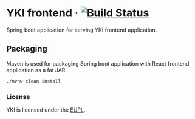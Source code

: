 # YKI frontend · [![Build Status](https://github.com/Opetushallitus/yki-frontend/actions/workflows/yki-frontend.yml/badge.svg)](https://github.com/Opetushallitus/yki-frontend/actions/workflows/yki-frontend.yml)

Spring boot application for serving YKI frontend application.

## Packaging
Maven is used for packaging Spring boot application with React frontend application as a fat JAR.

```bash
./mvnw clean install
```

### License

YKI is licensed under the [EUPL](./LICENSE).
